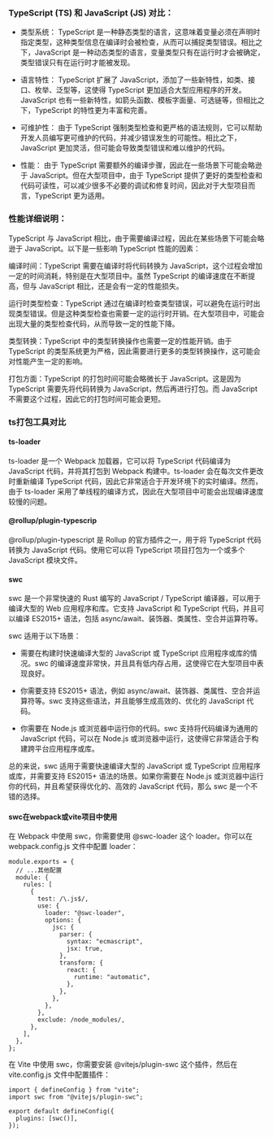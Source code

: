 ### TypeScript (TS) 和 JavaScript (JS) 对比：

- 类型系统：
TypeScript 是一种静态类型的语言，这意味着变量必须在声明时指定类型，这种类型信息在编译时会被检查，从而可以捕捉类型错误。相比之下，JavaScript 是一种动态类型的语言，变量类型只有在运行时才会被确定，类型错误只有在运行时才能被发现。

- 语言特性：
TypeScript 扩展了 JavaScript，添加了一些新特性，如类、接口、枚举、泛型等，这使得 TypeScript 更加适合大型应用程序的开发。JavaScript 也有一些新特性，如箭头函数、模板字面量、可选链等，但相比之下，TypeScript 的特性更为丰富和完善。

- 可维护性：
由于 TypeScript 强制类型检查和更严格的语法规则，它可以帮助开发人员编写更可维护的代码，并减少错误发生的可能性。相比之下，JavaScript 更加灵活，但可能会导致类型错误和难以维护的代码。

- 性能：
由于 TypeScript 需要额外的编译步骤，因此在一些场景下可能会略逊于 JavaScript。但在大型项目中，由于 TypeScript 提供了更好的类型检查和代码可读性，可以减少很多不必要的调试和修复时间，因此对于大型项目而言，TypeScript 更为适用。 

### 性能详细说明：
TypeScript 与 JavaScript 相比，由于需要编译过程，因此在某些场景下可能会略逊于 JavaScript。以下是一些影响 TypeScript 性能的因素：

编译时间：TypeScript 需要在编译时将代码转换为 JavaScript，这个过程会增加一定的时间消耗，特别是在大型项目中。虽然 TypeScript 的编译速度在不断提高，但与 JavaScript 相比，还是会有一定的性能损失。

运行时类型检查：TypeScript 通过在编译时检查类型错误，可以避免在运行时出现类型错误。但是这种类型检查也需要一定的运行时开销。在大型项目中，可能会出现大量的类型检查代码，从而导致一定的性能下降。

类型转换：TypeScript 中的类型转换操作也需要一定的性能开销。由于 TypeScript 的类型系统更为严格，因此需要进行更多的类型转换操作，这可能会对性能产生一定的影响。

打包方面：TypeScript 的打包时间可能会略微长于 JavaScript。这是因为 TypeScript 需要先将代码转换为 JavaScript，然后再进行打包。而 JavaScript 不需要这个过程，因此它的打包时间可能会更短。

### ts打包工具对比

#### ts-loader
ts-loader 是一个 Webpack 加载器，它可以将 TypeScript 代码编译为 JavaScript 代码，并将其打包到 Webpack 构建中。ts-loader 会在每次文件更改时重新编译 TypeScript 代码，因此它非常适合于开发环境下的实时编译。然而，由于 ts-loader 采用了单线程的编译方式，因此在大型项目中可能会出现编译速度较慢的问题。

#### @rollup/plugin-typescrip
@rollup/plugin-typescript 是 Rollup 的官方插件之一，用于将 TypeScript 代码转换为 JavaScript 代码。使用它可以将 TypeScript 项目打包为一个或多个 JavaScript 模块文件。

#### swc
swc 是一个非常快速的 Rust 编写的 JavaScript / TypeScript 编译器，可以用于编译大型的 Web 应用程序和库。它支持 JavaScript 和 TypeScript 代码，并且可以编译 ES2015+ 语法，包括 async/await、装饰器、类属性、空合并运算符等。

swc 适用于以下场景：

  - 需要在构建时快速编译大型的 JavaScript 或 TypeScript 应用程序或库的情况。swc 的编译速度非常快，并且具有低内存占用，这使得它在大型项目中表现良好。

  - 你需要支持 ES2015+ 语法，例如 async/await、装饰器、类属性、空合并运算符等。swc 支持这些语法，并且能够生成高效的、优化的 JavaScript 代码。

  - 你需要在 Node.js 或浏览器中运行你的代码。swc 支持将代码编译为通用的 JavaScript 代码，可以在 Node.js 或浏览器中运行，这使得它非常适合于构建跨平台应用程序或库。

总的来说，swc 适用于需要快速编译大型的 JavaScript 或 TypeScript 应用程序或库，并需要支持 ES2015+ 语法的场景。如果你需要在 Node.js 或浏览器中运行你的代码，并且希望获得优化的、高效的 JavaScript 代码，那么 swc 是一个不错的选择。

#### swc在webpack或vite项目中使用
在 Webpack 中使用 swc，你需要使用 @swc-loader 这个 loader。你可以在 webpack.config.js 文件中配置 loader：
```
module.exports = {
  // ...其他配置
  module: {
    rules: [
      {
        test: /\.js$/,
        use: {
          loader: "@swc-loader",
          options: {
            jsc: {
              parser: {
                syntax: "ecmascript",
                jsx: true,
              },
              transform: {
                react: {
                  runtime: "automatic",
                },
              },
            },
          },
        },
        exclude: /node_modules/,
      },
    ],
  },
};
```

在 Vite 中使用 swc，你需要安装 @vitejs/plugin-swc 这个插件，然后在 vite.config.js 文件中配置插件：
```
import { defineConfig } from "vite";
import swc from "@vitejs/plugin-swc";

export default defineConfig({
  plugins: [swc()],
});
```